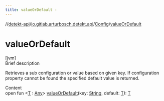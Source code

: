 ```yaml
---
title: valueOrDefault -
---
```

//[detekt-api](../../index.md)/[io.gitlab.arturbosch.detekt.api](../index.md)/[Config](index.md)/[valueOrDefault](value-or-default.md)



# valueOrDefault  
[jvm]  
Brief description  


Retrieves a sub configuration or value based on given key. If configuration property cannot be found the specified default value is returned.

  
Content  
open fun <[T](value-or-default.md) : [Any](https://kotlinlang.org/api/latest/jvm/stdlib/kotlin/-any/index.html)> [valueOrDefault](value-or-default.md)(key: [String](https://kotlinlang.org/api/latest/jvm/stdlib/kotlin/-string/index.html), default: [T](value-or-default.md)): [T](value-or-default.md)  




